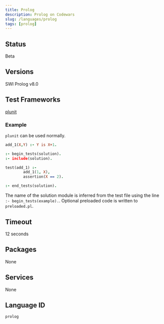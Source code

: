 ```yaml
---
title: Prolog
description: Prolog on Codewars
slug: /languages/prolog
tags: [prolog]
---
```



## Status

Beta

## Versions

SWI Prolog v8.0

## Test Frameworks

[plunit](https://www.swi-prolog.org/pldoc/doc_for?object=section(%27packages/plunit.html%27))

### Example

`plunit` can be used normally.
```prolog
add_1(X,Y) :- Y is X+1.
```
```prolog
:- begin_tests(solution).
:- include(solution).

test(add_1) :-
        add_1(1, X),
        assertion(X == 2).

:- end_tests(solution).
```

The name of the solution module is inferred from the test file using the line `:- begin_tests(example).`.
Optional preloaded code is written to `preloaded.pl`.

## Timeout

12 seconds

## Packages

None

## Services

None

## Language ID

`prolog`
